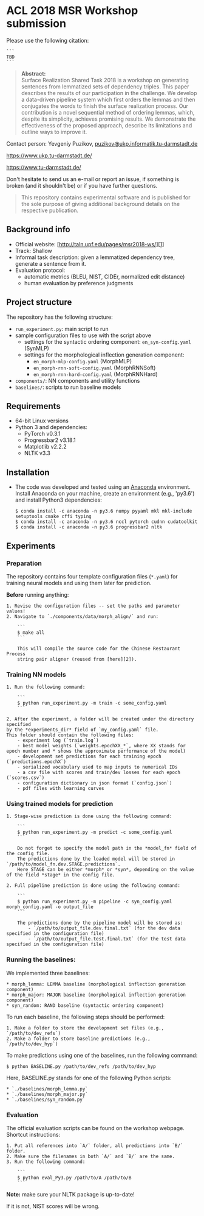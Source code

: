# ACL 2018 MSR Workshop submission

Please use the following citation:

    ```
    TBD
    ```

> **Abstract:**  
  Surface Realization Shared Task 2018 is a workshop on generating
  sentences from lemmatized sets of dependency triples.  This paper
  describes the results of our participation in the challenge. We
  develop a data-driven pipeline system which first orders the lemmas
  and then conjugates the words to finish the surface realization
  process. Our contribution is a novel sequential method of
  ordering lemmas, which, despite its simplicity, achieves promising
  results. We demonstrate the effectiveness of the proposed approach,
  describe its limitations and outline ways to improve it.

Contact person: Yevgeniy Puzikov, puzikov@ukp.informatik.tu-darmstadt.de

https://www.ukp.tu-darmstadt.de/

https://www.tu-darmstadt.de/


Don't hesitate to send us an e-mail or report an issue, 
if something is broken (and it shouldn't be) or if you have further questions.

> This repository contains experimental software and is published for the sole purpose 
of giving additional background details on the respective publication. 

## Background info

* Official website: [http://taln.upf.edu/pages/msr2018-ws/][1]
* Track: Shallow
* Informal task description: given a lemmatized dependency tree, generate a sentence from it.
* Evaluation protocol: 
    - automatic metrics (BLEU, NIST, CIDEr, normalized edit distance)
    - human evaluation by preference judgments
     
## Project structure

The repository has the following structure:

* `run_experiment.py`: main script to run
* sample configuration files to use with the script above
    * settings for the syntactic ordering component: `en_syn-config.yaml` (SynMLP)
    * settings for the morphological inflection generation component:
        - `en_morph-mlp-config.yaml` (MorphMLP)
        - `en_morph-rnn-soft-config.yaml` (MorphRNNSoft)
        - `en_morph-rnn-hard-config.yaml` (MorphRNNHard)
* `components/`: NN components and utility functions
* `baselines/`: scripts to run baseline models

## Requirements

* 64-bit Linux versions
* Python 3 and dependencies:
    * PyTorch v0.3.1
    * Progressbar2 v3.18.1
    * Matplotlib v2.2.2
    * NLTK v3.3

## Installation

* The code was developed and tested using an [Anaconda][1] environment.
Install Anaconda on your machine, create an environment (e.g., 'py3.6')
and install Python3 dependencies:

    ```
    $ conda install -c anaconda -n py3.6 numpy pyyaml mkl mkl-include setuptools cmake cffi typing
    $ conda install -c anaconda -n py3.6 nccl pytorch cudnn cudatoolkit
    $ conda install -c anaconda -n py3.6 progressbar2 nltk
    ```

## Experiments

### Preparation

The repository contains four template configuration files (`*.yaml`)
for training neural models and using them later for prediction.

**Before** running anything:

    1. Revise the configuration files -- set the paths and parameter values!
    2. Navigate to `./components/data/morph_align/` and run:

        ```
        $ make all
        ```

        This will compile the source code for the Chinese Restaurant Process
        string pair aligner (reused from [here][2]).

### Training NN models

    1. Run the following command:

        ```
        $ python run_experiment.py -m train -c some_config.yaml
        ```

    2. After the experiment, a folder will be created under the directory specified
    by the *experiments_dir* field of `my_config.yaml` file.
    This folder should contain the following files:
        - experiment log (`train.log`)
        - best model weights (`weights.epochXX_*`, where XX stands for epoch number and * shows the approximate performance of the model)
        - development set predictions for each training epoch (`predictions.epochX`)
        - serialized vocabulary used to map inputs to numerical IDs
        - a csv file with scores and train/dev losses for each epoch (`scores.csv`)
        - configuration dictionary in json format (`config.json`)
	    - pdf files with learning curves

### Using trained models for prediction

    1. Stage-wise prediction is done using the following command:

        ```
        $ python run_experiment.py -m predict -c some_config.yaml
        ```

        Do not forget to specify the model path in the *model_fn* field of the config file.
        The predictions done by the loaded model will be stored in `/path/to/model_fn.dev.STAGE.predictions`.
        Here STAGE can be either *morph* or *syn*, depending on the value of the field *stage* in the config file.

    2. Full pipeline prediction is done using the following command:

        ```
        $ python run_experiment.py -m pipeline -c syn_config.yaml morph_config.yaml -o output_file
        ```

        The predictions done by the pipeline model will be stored as:
            - `/path/to/output_file.dev.final.txt` (for the dev data specified in the configuration file)
            - `/path/to/output_file.test.final.txt` (for the test data specified in the configuration file)

### Running the baselines:

We implemented three baselines:

    * morph_lemma: LEMMA baseline (morphological inflection generation component)
    * morph_major: MAJOR baseline (morphological inflection generation component)
    * syn_random: RAND baseline (syntactic ordering component)

To run each baseline, the following steps should be performed:

    1. Make a folder to store the development set files (e.g., `/path/to/dev_refs`)
    2. Make a folder to store baseline predictions (e.g., `/path/to/dev_hyp`)

To make predictions using one of the baselines, run the following command:

```
$ python BASELINE.py /path/to/dev_refs /path/to/dev_hyp
```

Here, BASELINE.py stands for one of the following Python scripts:

    * `./baselines/morph_lemma.py`
    * `./baselines/morph_major.py`
    * `./baselines/syn_random.py`

### Evaluation

The official evaluation scripts can be found on the workshop webpage.
Shortcut instructions:

    1. Put all references into `A/` folder, all predictions into `B/` folder.
    2. Make sure the filenames in both `A/` and `B/` are the same.
    3. Run the following command:

        ```
        $ python eval_Py3.py /path/to/A /path/to/B
        ```

**Note:** make sure your NLTK package is up-to-date!

If it is not, NIST scores will be wrong.


[1]: https://www.anaconda.com/
[2]: https://github.com/roeeaharoni/morphological-reinflection
